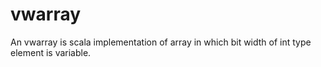# vwarray

An vwarray is scala implementation of array in which bit width of int type element is variable. 
